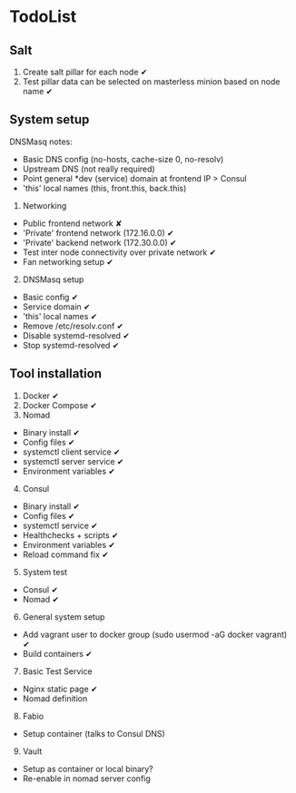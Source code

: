 # TodoList

## Salt

1. Create salt pillar for each node ✔
2. Test pillar data can be selected on masterless minion based on node name ✔

## System setup

DNSMasq notes:
  * Basic DNS config (no-hosts, cache-size 0, no-resolv)
  * Upstream DNS (not really required)
  * Point general *dev (service) domain at frontend IP > Consul
  * 'this' local names (this, front.this, back.this)

1. Networking
  - Public frontend network ✘
  - 'Private' frontend network (172.16.0.0) ✔
  - 'Private' backend network (172.30.0.0) ✔
  - Test inter node connectivity over private network ✔
  - Fan networking setup ✔
2. DNSMasq setup
  - Basic config ✔
  - Service domain ✔
  - 'this' local names ✔
  - Remove /etc/resolv.conf ✔
  - Disable systemd-resolved ✔
  - Stop systemd-resolved ✔

## Tool installation

1. Docker ✔
2. Docker Compose ✔
3. Nomad
  - Binary install ✔
  - Config files ✔
  - systemctl client service ✔
  - systemctl server service ✔
  - Environment variables ✔
4. Consul
  - Binary install ✔
  - Config files ✔
  - systemctl service ✔
  - Healthchecks + scripts ✔
  - Environment variables ✔
  - Reload command fix ✔
5. System test
  - Consul ✔
  - Nomad ✔
6. General system setup
  - Add vagrant user to docker group (sudo usermod -aG docker vagrant) ✔
  - Build containers ✔
7. Basic Test Service
  - Nginx static page ✔
  - Nomad definition
8. Fabio
  - Setup container (talks to Consul DNS)
9. Vault
  - Setup as container or local binary?
  - Re-enable in nomad server config